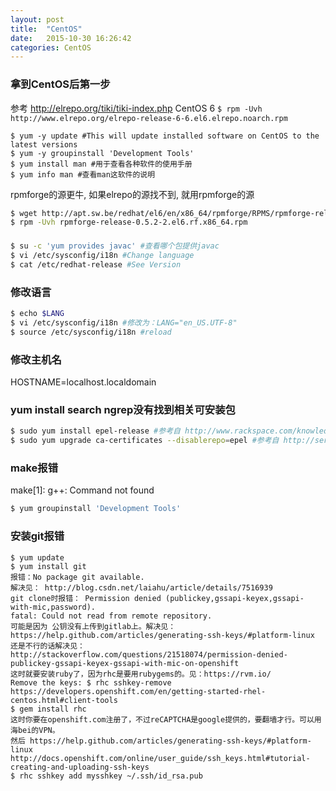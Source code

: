 ```yaml
---
layout: post
title:  "CentOS"
date:   2015-10-30 16:26:42
categories: CentOS
---
```

### 拿到CentOS后第一步
参考 http://elrepo.org/tiki/tiki-index.php
CentOS 6
`$ rpm -Uvh http://www.elrepo.org/elrepo-release-6-6.el6.elrepo.noarch.rpm`

```
$ yum -y update #This will update installed software on CentOS to the latest versions
$ yum -y groupinstall 'Development Tools'
$ yum install man #用于查看各种软件的使用手册
$ yum info man #查看man这软件的说明
```

rpmforge的源更牛, 如果elrepo的源找不到, 就用rpmforge的源
```bash
$ wget http://apt.sw.be/redhat/el6/en/x86_64/rpmforge/RPMS/rpmforge-release-0.5.2-2.el6.rf.x86_64.rpm
$ rpm -Uvh rpmforge-release-0.5.2-2.el6.rf.x86_64.rpm
```

###
```bash
$ su -c 'yum provides javac' #查看哪个包提供javac
$ vi /etc/sysconfig/i18n #Change language
$ cat /etc/redhat-release #See Version
```

### 修改语言
```bash
$ echo $LANG
$ vi /etc/sysconfig/i18n #修改为：LANG="en_US.UTF-8"
$ source /etc/sysconfig/i18n #reload
```

### 修改主机名
HOSTNAME=localhost.localdomain


### yum install search ngrep没有找到相关可安装包  
```bash
$ sudo yum install epel-release #参考自 http://www.rackspace.com/knowledge_center/article/install-epel-and-additional-repositories-on-centos-and-red-hat
$ sudo yum upgrade ca-certificates --disablerepo=epel #参考自 http://serverfault.com/questions/637549/epel-repo-for-centos-6-causing-error
```

### make报错
make[1]: g++: Command not found
```bash
$ yum groupinstall 'Development Tools'
```

### 安装git报错 
```
$ yum update
$ yum install git
报错：No package git available.
解决见： http://blog.csdn.net/laiahu/article/details/7516939
git clone时报错： Permission denied (publickey,gssapi-keyex,gssapi-with-mic,password).
fatal: Could not read from remote repository.
可能是因为 公钥没有上传到gitlab上。解决见： https://help.github.com/articles/generating-ssh-keys/#platform-linux
还是不行的话解决见： http://stackoverflow.com/questions/21518074/permission-denied-publickey-gssapi-keyex-gssapi-with-mic-on-openshift
这时就要安装ruby了，因为rhc是要用rubygems的。见：https://rvm.io/
Remove the keys: $ rhc sshkey-remove 
https://developers.openshift.com/en/getting-started-rhel-centos.html#client-tools
$ gem install rhc   
这时你要在openshift.com注册了，不过reCAPTCHA是google提供的，要翻墙才行。可以用海bei的VPN。
然后 https://help.github.com/articles/generating-ssh-keys/#platform-linux
http://docs.openshift.com/online/user_guide/ssh_keys.html#tutorial-creating-and-uploading-ssh-keys
$ rhc sshkey add mysshkey ~/.ssh/id_rsa.pub
```
